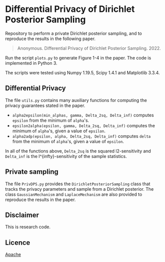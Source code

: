 #  Differential Privacy of Dirichlet Posterior Sampling

Repository to perform a private Dirichlet posterior sampling, and to reproduce the results in the following paper.

> Anonymous. Differential Privacy of Dirichlet Posterior Sampling. 2022.

Run the script `plots.py` to generate Figure 1-4 in the paper. The code is implemented in Python 3.  

The scripts were tested using Numpy 1.19.5, Scipy 1.4.1 and Matplotlib 3.3.4.

## Differential Privacy

The file `utils.py` contains many auxiliary functions for computing the privacy guarantees stated in the paper. 
* `alpha2epsilon(min_alphas, gamma, Delta_2sq, Delta_inf)` computes `epsilon` from the minimum of `alpha`'s.
* `epsilon2alpha(epsilon, gamma, Delta_2sq, Delta_inf)` computes the minimum of `alpha`'s, given a value of `epsilon`.
* `alpha2adp(epsilon, alpha, Delta_2sq, Delta_inf)` computes `delta` from the minimum of `alpha`'s, given a value of `epsilon`.

In all of the functions above, `Delta_2sq` is the squared l2-sensitivity and `Delta_inf` is the l^{infty}-sensitivity of the sample statistics.


## Private sampling

The file `PrivDPS.py` provides the `DirichletPosteriorSampling` class that tracks the privacy parameters and sample from a Dirichlet posterior. The class `GaussianMechanism` and `LaplaceMechanism` are also provided to reproduce the results in the paper.


## Disclaimer

This is research code.

## Licence

[Apache](https://www.apache.org/licenses/LICENSE-2.0)
